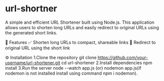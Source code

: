 # url-shortner
A simple and efficient URL Shortener built using Node.js. This application allows users to shorten long URLs and easily redirect to original URLs using the generated short links.

🚀 Features
✅ Shorten long URLs to compact, shareable links
🔄 Redirect to original URL using the short link

⚙️ Installation
1.Clone the repository
    git clone https://github.com/your-username/url-shortener.git
    cd url-shortener
2.Install dependencies
    npm install
3.Run the server
    node --watch app.js (or) nodemon app.js(if nodemon is not installed install using command npm i nodemon).
